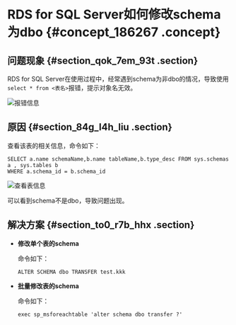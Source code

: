 # RDS for SQL Server如何修改schema为dbo {#concept_186267 .concept}

## 问题现象 {#section_qok_7em_93t .section}

RDS for SQL Server在使用过程中，经常遇到schema为非dbo的情况，导致使用`select * from <表名>`报错，提示对象名无效。

![报错信息](http://static-aliyun-doc.oss-cn-hangzhou.aliyuncs.com/assets/img/8333/155564259344895_zh-CN.png)

## 原因 {#section_84g_l4h_liu .section}

查看该表的相关信息，命令如下：

``` {#codeblock_x8f_bza_esq}
SELECT a.name schemaName,b.name tableName,b.type_desc FROM sys.schemas a , sys.tables b
WHERE a.schema_id = b.schema_id
```

![查看表信息](http://static-aliyun-doc.oss-cn-hangzhou.aliyuncs.com/assets/img/8333/155564259344897_zh-CN.png)

可以看到schema不是dbo，导致问题出现。

## 解决方案 {#section_to0_r7b_hhx .section}

-   **修改单个表的schema** 

    命令如下：

    ``` {#codeblock_hzr_fj7_clq}
    ALTER SCHEMA dbo TRANSFER test.kkk
    ```

-   **批量修改表的schema** 

    命令如下：

    ``` {#codeblock_my7_la5_04e}
    exec sp_msforeachtable 'alter schema dbo transfer ?'
    ```


